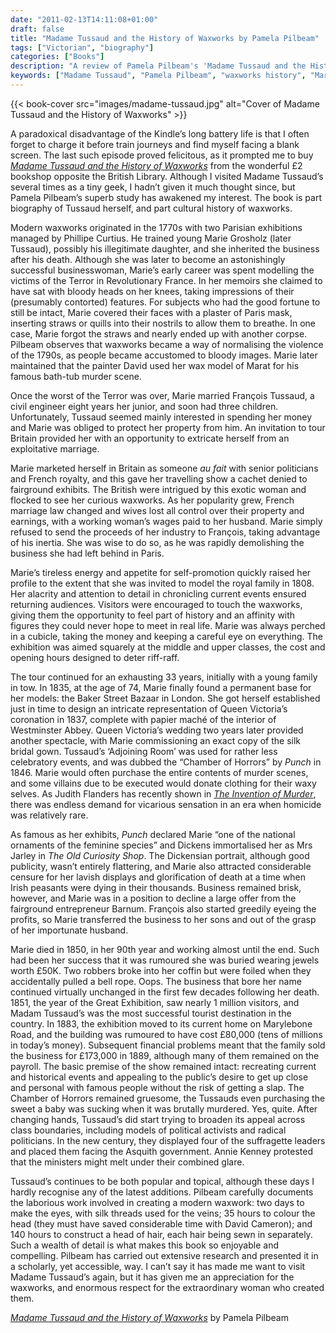 ```yaml
---
date: "2011-02-13T14:11:08+01:00"
draft: false
title: "Madame Tussaud and the History of Waxworks by Pamela Pilbeam"
tags: ["Victorian", "biography"]
categories: ["Books"]
description: "A review of Pamela Pilbeam's 'Madame Tussaud and the History of Waxworks,' exploring Marie Tussaud's journey from modeling Terror victims in Revolutionary France to creating London's most famous wax museum. Discover the extraordinary businesswoman behind the tourist attraction."
keywords: ["Madame Tussaud", "Pamela Pilbeam", "waxworks history", "Marie Tussaud", "biography review", "French Revolution", "Victorian entertainment", "Chamber of Horrors", "cultural history", "women entrepreneurs"]
---
```


{{< book-cover src="images/madame-tussaud.jpg" alt="Cover of Madame Tussaud and the History of Waxworks" >}}

A paradoxical disadvantage of the Kindle’s long battery life is that I often forget to charge it before train journeys and find myself facing a blank screen. The last such episode proved felicitous, as it prompted me to buy [_Madame Tussaud and the History of Waxworks_](https://uk.bookshop.org/a/2760/9781852855116) from the wonderful £2 bookshop opposite the British Library. Although I visited Madame Tussaud’s several times as a tiny geek, I hadn’t given it much thought since, but Pamela Pilbeam’s superb study has awakened my interest. The book is part biography of Tussaud herself, and part cultural history of waxworks.

Modern waxworks originated in the 1770s with two Parisian exhibitions managed by Phillipe Curtius. He trained young Marie Grosholz (later Tussaud), possibly his illegitimate daughter, and she inherited the business after his death. Although she was later to become an astonishingly successful businesswoman, Marie’s early career was spent modelling the victims of the Terror in Revolutionary France. In her memoirs she claimed to have sat with bloody heads on her knees, taking impressions of their (presumably contorted) features. For subjects who had the good fortune to still be intact, Marie covered their faces with a plaster of Paris mask, inserting straws or quills into their nostrils to allow them to breathe. In one case, Marie forgot the straws and nearly ended up with another corpse. Pilbeam observes that waxworks became a way of normalising the violence of the 1790s, as people became accustomed to bloody images. Marie later maintained that the painter David used her wax model of Marat for his famous bath-tub murder scene.

Once the worst of the Terror was over, Marie married François Tussaud, a civil engineer eight years her junior, and soon had three children. Unfortunately, Tussaud seemed mainly interested in spending her money and Marie was obliged to protect her property from him. An invitation to tour Britain provided her with an opportunity to extricate herself from an exploitative marriage.

Marie marketed herself in Britain as someone _au fait_ with senior politicians and French royalty, and this gave her travelling show a cachet denied to fairground exhibits. The British were intrigued by this exotic woman and flocked to see her curious waxworks. As her popularity grew, French marriage law changed and wives lost all control over their property and earnings, with a working woman’s wages paid to her husband. Marie simply refused to send the proceeds of her industry to François, taking advantage of his inertia. She was wise to do so, as he was rapidly demolishing the business she had left behind in Paris.

Marie’s tireless energy and appetite for self-promotion quickly raised her profile to the extent that she was invited to model the royal family in 1808. Her alacrity and attention to detail in chronicling current events ensured returning audiences. Visitors were encouraged to touch the waxworks, giving them the opportunity to feel part of history and an affinity with figures they could never hope to meet in real life. Marie was always perched in a cubicle, taking the money and keeping a careful eye on everything. The exhibition was aimed squarely at the middle and upper classes, the cost and opening hours designed to deter riff-raff.

The tour continued for an exhausting 33 years, initially with a young family in tow. In 1835, at the age of 74, Marie finally found a permanent base for her models: the Baker Street Bazaar in London. She got herself established just in time to design an intricate representation of Queen Victoria’s coronation in 1837, complete with papier maché of the interior of Westminster Abbey. Queen Victoria’s wedding two years later provided another spectacle, with Marie commissioning an exact copy of the silk bridal gown. Tussaud’s ‘Adjoining Room’ was used for rather less celebratory events, and was dubbed the “Chamber of Horrors” by _Punch_ in 1846. Marie would often purchase the entire contents of murder scenes, and some villains due to be executed would donate clothing for their waxy selves. As Judith Flanders has recently shown in [_The Invention of Murder_](/posts/the-invention-of-murder/), there was endless demand for vicarious sensation in an era when homicide was relatively rare.

As famous as her exhibits, _Punch_ declared Marie “one of the national ornaments of the feminine species” and Dickens immortalised her as Mrs Jarley in _The Old Curiosity Shop_. The Dickensian portrait, although good publicity, wasn’t entirely flattering, and Marie also attracted considerable censure for her lavish displays and glorification of death at a time when Irish peasants were dying in their thousands. Business remained brisk, however, and Marie was in a position to decline a large offer from the fairground entrepreneur Barnum. François also started greedily eyeing the profits, so Marie transferred the business to her sons and out of the grasp of her importunate husband.

Marie died in 1850, in her 90th year and working almost until the end. Such had been her success that it was rumoured she was buried wearing jewels worth £50K. Two robbers broke into her coffin but were foiled when they accidentally pulled a bell rope. Oops. The business that bore her name continued virtually unchanged in the first few decades following her death. 1851, the year of the Great Exhibition, saw nearly 1 million visitors, and Madam Tussaud’s was the most successful tourist destination in the country. In 1883, the exhibition moved to its current home on Marylebone Road, and the building was rumoured to have cost £80,000 (tens of millions in today’s money). Subsequent financial problems meant that the family sold the business for £173,000 in 1889, although many of them remained on the payroll. The basic premise of the show remained intact: recreating current and historical events and appealing to the public’s desire to get up close and personal with famous people without the risk of getting a slap. The Chamber of Horrors remained gruesome, the Tussauds even purchasing the sweet a baby was sucking when it was brutally murdered. Yes, quite. After changing hands, Tussaud’s did start trying to broaden its appeal across class boundaries, including models of political activists and radical politicians. In the new century, they displayed four of the suffragette leaders and placed them facing the Asquith government. Annie Kenney protested that the ministers might melt under their combined glare.

Tussaud’s continues to be both popular and topical, although these days I hardly recognise any of the latest additions. Pilbeam carefully documents the laborious work involved in creating a modern waxwork: two days to make the eyes, with silk threads used for the veins; 35 hours to colour the head (they must have saved considerable time with David Cameron); and 140 hours to construct a head of hair, each hair being sewn in separately. Such a wealth of detail is what makes this book so enjoyable and compelling. Pilbeam has carried out extensive research and presented it in a scholarly, yet accessible, way. I can’t say it has made me want to visit Madame Tussaud’s again, but it has given me an appreciation for the waxworks, and enormous respect for the extraordinary woman who created them.

[_Madame Tussaud and the History of Waxworks_](https://uk.bookshop.org/a/2760/9781852855116) by Pamela Pilbeam